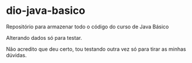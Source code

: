 # dio-java-basico
Repositório para armazenar todo o código do curso de Java Básico

Alterando dados só para testar.

Não acredito que deu certo, tou testando outra vez só para tirar as minhas dúvidas.
